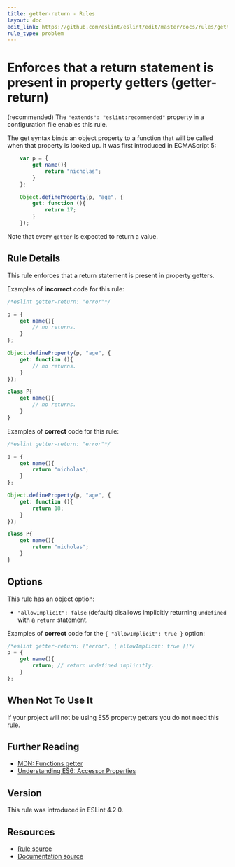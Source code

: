 ```yaml
---
title: getter-return - Rules
layout: doc
edit_link: https://github.com/eslint/eslint/edit/master/docs/rules/getter-return.md
rule_type: problem
---
```

<!-- Note: No pull requests accepted for this file. See README.md in the root directory for details. -->

# Enforces that a return statement is present in property getters (getter-return)

(recommended) The `"extends": "eslint:recommended"` property in a configuration file enables this rule.

The get syntax binds an object property to a function that will be called when that property is looked up. It was first introduced in ECMAScript 5:

```js
    var p = {
        get name(){
            return "nicholas";
        }
    };

    Object.defineProperty(p, "age", {
        get: function (){
            return 17;
        }
    });
```

Note that every `getter` is expected to return a value.

## Rule Details

This rule enforces that a return statement is present in property getters.

Examples of **incorrect** code for this rule:

```js
/*eslint getter-return: "error"*/

p = {
    get name(){
        // no returns.
    }
};

Object.defineProperty(p, "age", {
    get: function (){
        // no returns.
    }
});

class P{
    get name(){
        // no returns.
    }
}
```

Examples of **correct** code for this rule:

```js
/*eslint getter-return: "error"*/

p = {
    get name(){
        return "nicholas";
    }
};

Object.defineProperty(p, "age", {
    get: function (){
        return 18;
    }
});

class P{
    get name(){
        return "nicholas";
    }
}
```

## Options

This rule has an object option:

* `"allowImplicit": false` (default) disallows implicitly returning `undefined` with a `return` statement.

Examples of **correct** code for the `{ "allowImplicit": true }` option:

```js
/*eslint getter-return: ["error", { allowImplicit: true }]*/
p = {
    get name(){
        return; // return undefined implicitly.
    }
};
```

## When Not To Use It

If your project will not be using ES5 property getters you do not need this rule.

## Further Reading

* [MDN: Functions getter](https://developer.mozilla.org/en-US/docs/Web/JavaScript/Reference/Functions/get)
* [Understanding ES6: Accessor Properties](https://leanpub.com/understandinges6/read/#leanpub-auto-accessor-properties)

## Version

This rule was introduced in ESLint 4.2.0.

## Resources

* [Rule source](https://github.com/eslint/eslint/tree/master/lib/rules/getter-return.js)
* [Documentation source](https://github.com/eslint/eslint/tree/master/docs/rules/getter-return.md)
